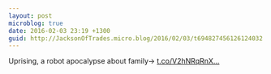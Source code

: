 ```yaml
---
layout: post
microblog: true
date: 2016-02-03 23:19 +1300
guid: http://JacksonOfTrades.micro.blog/2016/02/03/t694827456126124032.html
---
```

Uprising, a robot apocalypse about family→ [t.co/V2hNRqRnX...](https://t.co/V2hNRqRnXu)
